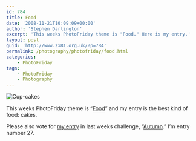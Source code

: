 ```yaml
---
id: 784
title: Food
date: '2008-11-21T10:09:09+00:00'
author: 'Stephen Darlington'
excerpt: 'This weeks PhotoFriday theme is "Food." Here is my entry.'
layout: post
guid: 'http://www.zx81.org.uk/?p=784'
permalink: /photography/photofriday/food.html
categories:
    - PhotoFriday
tags:
    - PhotoFriday
    - Photography
---
```


![Cup-cakes](https://i0.wp.com/www.zx81.org.uk/wp-content/uploads/2007/09/img_1845.jpg)

This weeks PhotoFriday theme is “[Food](http://www.photofriday.com/archives/challenge/000827.php)” and my entry is the best kind of food: cakes.

Please also vote for [my entry](http://www.zx81.org.uk/photography/photofriday/autumn.html) in last weeks challenge, “[Autumn](http://www.photofriday.com/linkviewer.php?id=825).” I’m entry number 27.